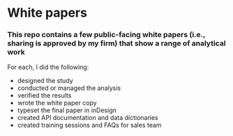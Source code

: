 # White papers

### This repo contains a few public-facing white papers (i.e., sharing is approved by my firm) that show a range of analytical work

For each, I did the following:

- designed the study
- conducted or managed the analysis
- verified the results
- wrote the white paper copy
- typeset the final paper in inDesign
- created API documentation and data dictionaries
- created training sessions and FAQs for sales team
